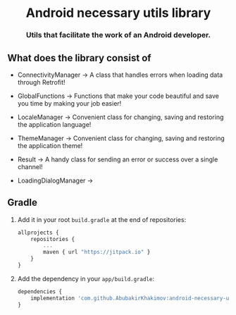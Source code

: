 <h1 align="center">Android necessary utils library</a> 

<h3 align="center">Utils that facilitate the work of an Android developer.</h3>

## What does the library consist of

- ConnectivityManager -> A class that handles errors when loading data through Retrofit!

- GlobalFunctions -> Functions that make your code beautiful and save you time by making your job easier!

- LocaleManager -> Convenient class for changing, saving and restoring the application language!

- ThemeManager -> Convenient class for changing, saving and restoring the application theme!

- Result -> A handy class for sending an error or success over a single channel!

- LoadingDialogManager -> 

## Gradle

1. Add it in your root `build.gradle` at the end of repositories:

    ```javascript
    allprojects {
    	repositories {
    		...
    		maven { url "https://jitpack.io" }
    	}
    }
    ```

2. Add the dependency in your `app/build.gradle`:

    ```javascript
    dependencies {
        implementation 'com.github.AbubakirKhakimov:android-necessary-utils:1.0'
    }
    ```
